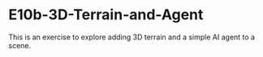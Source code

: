 # E10b-3D-Terrain-and-Agent
This is an exercise to explore adding 3D terrain and a simple AI agent to a scene.



 



